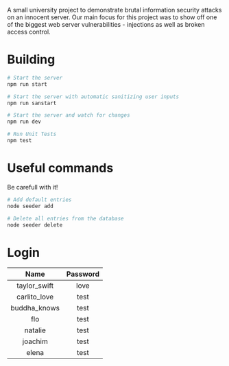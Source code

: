 A small university project to demonstrate brutal information security attacks on an innocent server. Our main focus for this project was to show off one of the biggest web server vulnerabilities - injections as well as broken access control.

# Building

```bash
# Start the server
npm run start

# Start the server with automatic sanitizing user inputs
npm run sanstart

# Start the server and watch for changes
npm run dev

# Run Unit Tests
npm test
```

# Useful commands
Be carefull with it!

```bash
# Add default entries
node seeder add

# Delete all entries from the database
node seeder delete
```


# Login 

| Name  |  Password |
|:-:|:-:|
| taylor_swift  | love  |
| carlito_love  | test  |
| buddha_knows  | test  |
| flo  | test  |
| natalie  | test  |
| joachim  | test  |
| elena  | test  |

